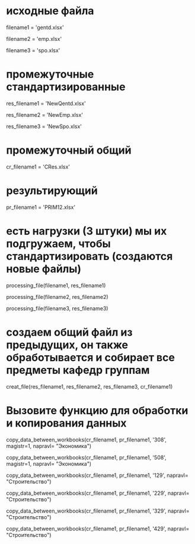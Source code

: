 
# исходные файла

filename1 = 'gentd.xlsx'

filename2 = 'emp.xlsx'

filename3 = 'spo.xlsx'

# промежуточные стандартизированные

res_filename1 = 'NewQentd.xlsx'

res_filename2 = 'NewEmp.xlsx'

res_filename3 = 'NewSpo.xlsx'

# промежуточный общий

cr_filename1 = 'CRes.xlsx'

# результирующий

pr_filename1 = 'PRIM12.xlsx'



# есть нагрузки (3 штуки) мы их подгружаем, чтобы стандартизировать (создаются новые файлы)

processing_file(filename1, res_filename1)

processing_file(filename2, res_filename2)

processing_file(filename3, res_filename3)

# создаем общий файл из предыдущих, он также обработывается и собирает все предметы кафедр группам

creat_file(res_filename1, res_filename2, res_filename3, cr_filename1)

# Вызовите функцию для обработки и копирования данных

copy_data_between_workbooks(cr_filename1, pr_filename1, '308', magistr=1, napravl= "Экономика")

copy_data_between_workbooks(cr_filename1, pr_filename1, '508', magistr=1, napravl= "Экономика")

copy_data_between_workbooks(cr_filename1, pr_filename1, '129', napravl= "Строительство")

copy_data_between_workbooks(cr_filename1, pr_filename1, '229', napravl= "Строительство")

copy_data_between_workbooks(cr_filename1, pr_filename1, '329', napravl= "Строительство")

copy_data_between_workbooks(cr_filename1, pr_filename1, '429', napravl= "Строительство")
